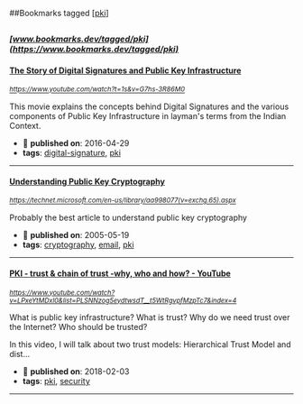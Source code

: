 ##Bookmarks tagged [[pki]](https://www.bookmarks.dev?q=[pki])

_<sup><sup>[www.bookmarks.dev/tagged/pki](https://www.bookmarks.dev/tagged/pki)</sup></sup>_
---
#### [The Story of Digital Signatures and Public Key Infrastructure](https://www.youtube.com/watch?t=1s&v=G7hs-3R86M0)
_<sup>https://www.youtube.com/watch?t=1s&v=G7hs-3R86M0</sup>_

This movie explains the concepts behind Digital Signatures and the various components of Public Key Infrastructure in layman's terms from the Indian Context.
* :calendar: **published on**: 2016-04-29
* **tags**: [digital-signature](../tagged/digital-signature.md), [pki](../tagged/pki.md)
---
#### [Understanding Public Key Cryptography](https://technet.microsoft.com/en-us/library/aa998077(v=exchg.65).aspx)
_<sup>https://technet.microsoft.com/en-us/library/aa998077(v=exchg.65).aspx</sup>_

Probably the best article to understand public key cryptography
* :calendar: **published on**: 2005-05-19
* **tags**: [cryptography](../tagged/cryptography.md), [email](../tagged/email.md), [pki](../tagged/pki.md)
---
#### [PKI -  trust & chain of trust -why, who and how? - YouTube](https://www.youtube.com/watch?v=LPxeYtMDxl0&list=PLSNNzog5eydtwsdT__t5WtRgvpfMzpTc7&index=4)
_<sup>https://www.youtube.com/watch?v=LPxeYtMDxl0&list=PLSNNzog5eydtwsdT__t5WtRgvpfMzpTc7&index=4</sup>_

What is public key infrastructure? What is trust? Why do we need trust over the Internet?  Who should be trusted? 

In this video, I will talk about two trust models: Hierarchical Trust Model and dist...
* :calendar: **published on**: 2018-02-03
* **tags**: [pki](../tagged/pki.md), [security](../tagged/security.md)
---
